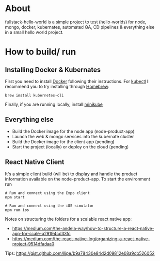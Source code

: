 # About
fullstack-hello-world is a simple project to test (hello-worlds) for node, mongo, docker, kubernates, automated QA, CD pipelines &amp; everything else in a small hello world project.

# How to build/ run

## Installing Docker & Kubernates
First you need to install [Docker](https://docs.docker.com/docker-for-mac/) following their instructions. For [kubectl](https://kubernetes.io/docs/tasks/tools/install-kubectl/) I recommend you to try installing through [Homebrew](https://brew.sh/):
```
brew install kubernetes-cli
```
Finally, if you are running locally, install [minikube](https://kubernetes.io/docs/tasks/tools/install-minikube/) 

## Everything else
* Build the Docker image for the node app (node-product-app)
* Launch the web & mongo services into the kubernate cluster
* Build the Docker image for the client app (pending)
* Start the project (locally) or deploy on the cloud (pending)

## React Native Client
It's a simple client build (will be) to display and handle the product information available on the node-product-app. To start the environment run
```
# Run and connect using the Expo client
npm start

# Run and connect using the iOS simulator
npm run ios
```

Notes on structuring the folders for a scalable react native app:
* https://medium.com/the-andela-way/how-to-structure-a-react-native-app-for-scale-a29194cd33fc
* https://medium.com/the-react-native-log/organizing-a-react-native-project-9514dfadaa0

Tips: https://gist.github.com/llipe/b9a78430e84d2d09812e08a9cb526052
